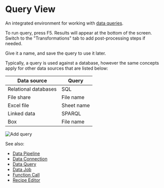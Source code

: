 <!-- TITLE: Query View -->
<!-- SUBTITLE: -->

# Query View

An integrated environment for working with [data queries](data-query.md).

To run query, press F5. Results will appear at the bottom of the screen.
Switch to the "Transformations" tab to add post-processing steps if needed.

Give it a name, and save the query to use it later. 

Typically, a query is used against a database, however the same concepts
apply for other data sources that are listed below:

| Data source          | Query      |
|----------------------|------------|
| Relational databases | SQL        |
| File share           | File name  |
| Excel file           | Sheet name |
| Linked data          | SPARQL     |
| Box                  | File name  |

![Add query](../uploads/gifs/query-add.gif "Add query") 

See also:

  * [Data Pipeline](data-pipeline.md)
  * [Data Connection](data-connection.md)
  * [Data Query](data-query.md)
  * [Data Job](data-job.md)
  * [Function Call](../overview/functions/function-call.md)
  * [Recipe Editor](../transform/recipe-editor.md)
